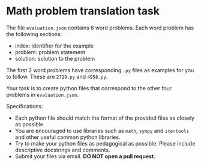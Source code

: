 # Math problem translation task

The file `evaluation.json` contains 6 word problems. Each word problem has the following sections:
 - index: identifier for the example
 - problem: problem statement
 - solution: solution to the problem

The first 2 word problems have corresponding `.py` files as examples for you to follow. These are `2729.py` and `4958.py`.

Your task is to create python files that correspond to the other four problems in `evaluation.json`.

Specifications:
 - Each python file should match the format of the provided files as closely as possible.
 - You are encouraged to use libraries such as `math`, `sympy` and `itertools` and other useful common python libraries.
 - Try to make your python files as pedagogical as possible. Please include descriptive docstrings and comments.
 - Submit your files via email. **DO NOT open a pull request.**
